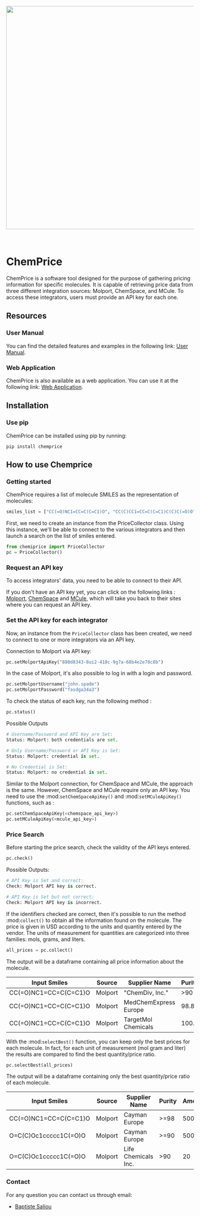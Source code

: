 <p align="center">
  <img width="600" src="https://i.imgur.com/UHf6OV0.png">
</p>
<br />

# ChemPrice

ChemPrice is a software tool designed for the purpose of gathering pricing information for specific molecules. It is capable of retrieving price data from three different integration sources: Molport, ChemSpace, and MCule. To access these integrators, users must provide an API key for each one.

## Resources

### User Manual

You can find the detailed features and examples in the following link: [User Manual](https://chemprice.readthedocs.io/en/latest/).

### Web Application

ChemPrice is also available as a web application. You can use it at the following link: [Web Application](https://chemprice.streamlit.app/).

## Installation

### Use pip

ChemPrice can be installed using pip by
running:

    pip install chemprice

## How to use Chemprice

### Getting started

ChemPrice requires a list of molecule SMILES as the representation of molecules:

```python
smiles_list = ["CC(=O)NC1=CC=C(C=C1)O", "CC(C)CC1=CC=C(C=C1)C(C)C(=O)O", "O=C(C)Oc1ccccc1C(=O)O"]
```

First, we need to create an instance from the PriceCollector class. Using this instance, we'll be able to connect to the various integrators and then launch a search
on the list of smiles entered.

```python
from chemiprice import PriceCollector
pc = PriceCollector()
```

### Request an API key

To access integrators' data, you need to be able to connect to their API.

If you don't have an API key yet, you can click on the following links :
[Molport](https://www.molport.com/shop/user-api-keys),
[ChemSpace](https://chem-space.com/contacts) and
[MCule](https://mcule.com/contact/),
which will take you back to their sites where you can request an API key.

### Set the API key for each integrator

Now, an instance from the `PriceCollector` class has been created, we need to connect to one
or more integrators via an API key.

Connection to Molport via API key:

```python
pc.setMolportApiKey("880d8343-8ui2-418c-9g7a-68b4e2e78c8b")
```

In the case of Molport, it's also possible to log in with a login and password.

```python
pc.setMolportUsername("john.spade")
pc.setMolportPassword("fasdga34a3")
```

To check the status of each key, run the following method :

```python
pc.status()
```

Possible Outputs

```python
# Username/Password and API Key are Set:
Status: Molport: both credentials are set.

# Only Username/Password or API Key is Set:
Status: Molport: credential is set.

# No Credential is Set:
Status: Molport: no credential is set.
```

Similar to the Molport connection, for ChemSpace and MCule, the approach is the same. However, ChemSpace and MCule require only an API key. You need to use
the :mod:`setChemSpaceApiKey()` and :mod:`setMCuleApiKey()` functions, such as :

```python
pc.setChemSpaceApiKey(<chemspace_api_key>)
pc.setMCuleApiKey(<mcule_api_key>)
```

### Price Search

Before starting the price search, check the validity of the API keys entered.

```python
pc.check()
```

Possible Outputs:

```python
# API Key is Set and correct:
Check: Molport API key is correct.

# API Key is Set but not correct:
Check: Molport API key is incorrect.
```

If the identifiers checked are correct, then it's possible
to run the method :mod:`collect()` to obtain all the information
found on the molecule. The price is given in USD according to
the units and quantity entered by the vendor. The units of measurement
for quantities are categorized into three families: mols, grams, and liters.

```python
all_prices = pc.collect()
```

The output will be a dataframe containing all price information about the molecule.

| Input Smiles          | Source  | Supplier Name         | Purity | Amount | Measure | Price_USD |
| --------------------- | ------- | --------------------- | ------ | ------ | ------- | --------- |
| CC(=O)NC1=CC=C(C=C1)O | Molport | "ChemDiv, Inc."       | >90    | 100    | mg      | 407.1     |
| CC(=O)NC1=CC=C(C=C1)O | Molport | MedChemExpress Europe | 98.83  | 10     | g       | 112.8     |
| CC(=O)NC1=CC=C(C=C1)O | Molport | TargetMol Chemicals   | 100.0  | 500    | mg      | 50.0      |

With the :mod:`selectBest()` function, you can keep only the best prices for each molecule.
In fact, for each unit of measurement (mol gram and liter) the results are compared
to find the best quantity/price ratio.

```python
pc.selectBest(all_prices)
```

The output will be a dataframe containing only the best quantity/price ratio of each molecule.

| Input Smiles          | Source  | Supplier Name       | Purity | Amount | Measure  | Price_USD | USD/g  | USD/mol            |
| --------------------- | ------- | ------------------- | ------ | ------ | -------- | --------- | ------ | ------------------ |
| CC(=O)NC1=CC=C(C=C1)O | Molport | Cayman Europe       | >=98   | 500    | g        | 407.1     | 0.22   |                    |
| O=C(C)Oc1ccccc1C(=O)O | Molport | Cayman Europe       | >=90   | 500    | g        | 112.8     | 0.1606 |                    |
| O=C(C)Oc1ccccc1C(=O)O | Molport | Life Chemicals Inc. | >90    | 20     | micromol | 50.0      |        | 3950000.0000000005 |

### Contact

For any question you can contact us through email:

- [Baptiste Saliou](mailto:baptiste1saliou@gmail.com)

